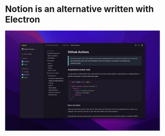 # Notion is an alternative written with Electron

![desktop-electron-app](https://github.com/gibify/rotion-electron-app/blob/main/public/Desktop.png)
